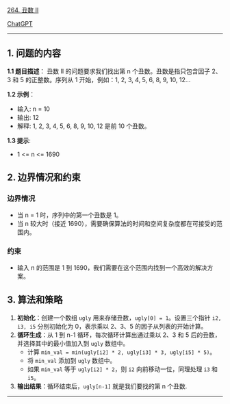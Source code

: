 [264. 丑数 II](https://leetcode.cn/problems/ugly-number-ii)

[ChatGPT](https://chat.openai.com/share/c0fd52e1-a209-4e23-badd-157f03a01672)

---

## 1. 问题的内容
**1.1 题目描述**：
丑数 II 的问题要求我们找出第 n 个丑数。丑数是指只包含因子 2、3 和 5 的正整数。序列从 1 开始，例如：1, 2, 3, 4, 5, 6, 8, 9, 10, 12...

**1.2 示例**：
- 输入: n = 10
- 输出: 12
- 解释: 1, 2, 3, 4, 5, 6, 8, 9, 10, 12 是前 10 个丑数。

**1.3 提示**:
- 1 <= n <= 1690

## 2. 边界情况和约束
### 边界情况
- 当 n = 1 时，序列中的第一个丑数是 1。
- 当 n 较大时（接近 1690），需要确保算法的时间和空间复杂度都在可接受的范围内。

### 约束
- 输入 n 的范围是 1 到 1690，我们需要在这个范围内找到一个高效的解决方案。


## 3. 算法和策略
1. **初始化**：创建一个数组 `ugly` 用来存储丑数，`ugly[0] = 1`。设置三个指针 `i2, i3, i5` 分别初始化为 0，表示乘以 2、3、5 的因子从列表的开始计算。
2. **循环生成**：从 1 到 n-1 循环，每次循环计算出通过乘以 2、3 和 5 后的丑数，并选择其中的最小值加入到 `ugly` 数组中。
   - 计算 `min_val = min(ugly[i2] * 2, ugly[i3] * 3, ugly[i5] * 5)`。
   - 将 `min_val` 添加到 `ugly` 数组中。
   - 如果 `min_val` 等于 `ugly[i2] * 2`，则 `i2` 向前移动一位，同理处理 `i3` 和 `i5`。
3. **输出结果**：循环结束后，`ugly[n-1]` 就是我们要找的第 n 个丑数.

---